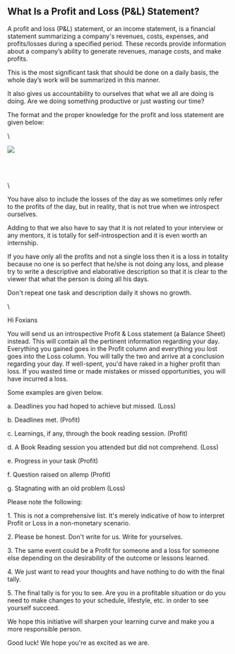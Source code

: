 
## **What Is a Profit and Loss (P\&L) Statement?**<a id="what-is-a-profit-and-loss-pl-statement"></a>

A profit and loss (P\&L) statement, or an income statement, is a financial statement summarizing a company's revenues, costs, expenses, and profits/losses during a specified period. These records provide information about a company’s ability to generate revenues, manage costs, and make profits.

This is the most significant task that should be done on a daily basis, the whole day’s work will be summarized in this manner.

It also gives us accountability to ourselves that what we all are doing is doing. Are we doing something productive or just wasting our time?

The format and the proper knowledge for the profit and loss statement are given below:

\


![](https://lh7-us.googleusercontent.com/docsz/AD_4nXcYvLwuKGT11YLVbeul3Znj-mJvUiccLUNk-8zYKePHoYYnoV68c_VNTtrX-MJM-MFDPkdgJbtfnLA83hp0su83_K0JxBI5-fnQ-Q1169eDkHWz0iUoNVsdGU2U4OtXAONos_47WhO848AyoobjnQvuF7Uq?key=W9oNcbDeJ7Qe6Wk_YVqfIA)

\
\
\
\


You have also to include the losses of the day as we sometimes only refer to the profits of the day, but in reality, that is not true when we introspect ourselves. 

Adding to that we also have to say that it is not related to your interview or any mentors, it is totally for self-introspection and it is even worth an internship.

If you have only all the profits and not a single loss then it is a loss in totality because no one is so perfect that he/she is not doing any loss, and please try to write a descriptive and elaborative description so that it is clear to the viewer that what the person is doing all his days.

Don't repeat one task and description daily it shows no growth.

\


Hi Foxians

You will send us an introspective Profit & Loss statement (a Balance Sheet) instead. This will contain all the pertinent information regarding your day. Everything you gained goes in the Profit column and everything you lost goes into the Loss column. You will tally the two and arrive at a conclusion regarding your day. If well-spent, you'd have raked in a higher profit than loss. If you wasted time or made mistakes or missed opportunities, you will have incurred a loss.

Some examples are given below. 

a. Deadlines you had hoped to achieve but missed. (Loss)

b. Deadlines met. (Profit)

c. Learnings, if any, through the book reading session. (Profit)

d. A Book Reading session you attended but did not comprehend. (Loss)

e. Progress in your task (Profit)

f. Question raised on allemp (Profit)

g. Stagnating with an old problem (Loss)

Please note the following:

1\. This is not a comprehensive list. It's merely indicative of how to interpret Profit or Loss in a non-monetary scenario.

2\. Please be honest. Don't write for us. Write for yourselves.

3\. The same event could be a Profit for someone and a loss for someone else depending on the desirability of the outcome or lessons learned.

4\. We just want to read your thoughts and have nothing to do with the final tally.

5\. The final tally is for you to see. Are you in a profitable situation or do you need to make changes to your schedule, lifestyle, etc. in order to see yourself succeed.

We hope this initiative will sharpen your learning curve and make you a more responsible person.

Good luck! We hope you're as excited as we are.
